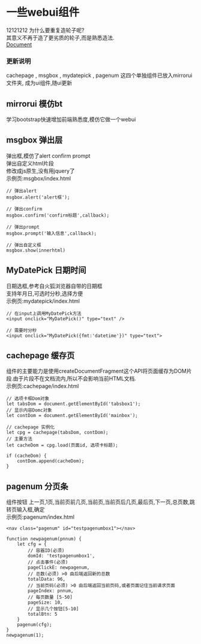 ﻿# 一些webui组件
 12121212
为什么要重复造轮子呢?  
其意义不再于造了更劣质的轮子,而是熟悉造法.  
[Document](https://mirrortom.date/mirrorui/index.html)  
### 更新说明
cachepage , msgbox , mydatepick , pagenum 这四个单独组件已放入mirrorui文件夹, 成为ui组件,随ui更新

## mirrorui 模仿bt
学习bootstrap快速增加前端熟悉度,模仿它做一个webui  
## msgbox 弹出层
弹出框,模仿了alert confirm prompt  
弹出自定义html片段  
修改成js原生,没有用jquery了  
示例页:msgbox/index.html
```
// 弹出alert
msgbox.alert('alert框');

// 弹出confirm
msgbox.confirm('confirm标题',callback);

// 弹出prompt
msgbox.prompt('输入信息',callback);

// 弹出自定义框
msgbox.show(innerhtml)
```

## MyDatePick 日期时间
日期选框,参考自火狐浏览器自带的日期框  
支持年月日,可选时分秒,选择方便  
示例页:mydatepick/index.html
```
// 在input上调用MyDatePick方法
<input onclick="MyDatePick()" type="text" />

// 需要时分秒
<input onclick="MyDatePick({fmt:'datetime'})" type="text">
```

## cachepage 缓存页
组件的主要能力是使用createDocumentFragment这个API将页面缓存为DOM片段.由于片段不在文档流内,所以不会影响当前HTML文档.  
示例页:cachepage/index.html  
```
// 选项卡框Dom对象
let tabsDom = document.getElementById('tabsbox1');
// 显示内容Domc对象
let contDom = document.getElementById('mainbox');

// cachepage 实例化
let cpg = cachepage(tabsDom, contDom);
// 主要方法
let cacheDom = cpg.load(页面id, 选项卡标题);

if (cacheDom) {
    contDom.append(cacheDom);
}
```

## pagenum 分页条
组件按钮 上一页,1页,当前页前几页,当前页,当前页后几页,最后页,下一页,总页数,跳转页输入框,确定  
示例页:pagenum/index.html  
```
<nav class="pagenum" id="testpagenumbox1"></nav>

function newpagenum(pnnum) {
    let cfg = {
        // 容器ID(必须)
        domId: 'testpagenumbox1',
        // 点击事件(必须)
        pageClickE: newpagenum,
        // 总数(必须) >0 由后端返回新的总数
        totalData: 96,
        // 当前页码(必须) >0 由后端返回当前页码,或者页面记住当前请求页面
        pageIndex: pnnum,
        // 每页数量 [5-50]
        pageSize: 10,
        // 显示几个按钮[5-10]
        totalBtn: 5
    }
    pagenum(cfg);
}
newpagenum(1);
```
